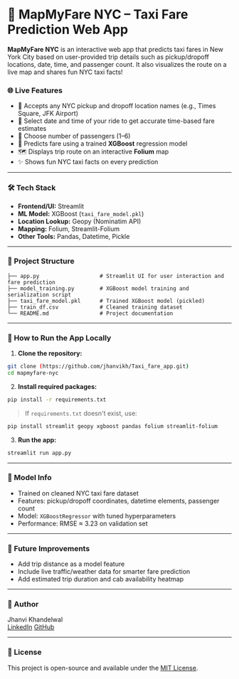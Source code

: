 # 🚖 MapMyFare NYC – Taxi Fare Prediction Web App

**MapMyFare NYC** is an interactive web app that predicts taxi fares in New York City based on user-provided trip details such as pickup/dropoff locations, date, time, and passenger count. It also visualizes the route on a live map and shares fun NYC taxi facts!

### 🌐 Live Features

- 📍 Accepts any NYC pickup and dropoff location names (e.g., Times Square, JFK Airport)
- 📆 Select date and time of your ride to get accurate time-based fare estimates
- 👥 Choose number of passengers (1–6)
- 🧠 Predicts fare using a trained **XGBoost** regression model
- 🗺️ Displays trip route on an interactive **Folium** map
- ✨ Shows fun NYC taxi facts on every prediction

---

### 🛠️ Tech Stack

- **Frontend/UI:** Streamlit
- **ML Model:** XGBoost (`taxi_fare_model.pkl`)
- **Location Lookup:** Geopy (Nominatim API)
- **Mapping:** Folium, Streamlit-Folium
- **Other Tools:** Pandas, Datetime, Pickle

---

### 📂 Project Structure

```
├── app.py                   # Streamlit UI for user interaction and fare prediction  
├── model_training.py        # XGBoost model training and serialization script  
├── taxi_fare_model.pkl      # Trained XGBoost model (pickled)  
├── train_df.csv             # Cleaned training dataset  
└── README.md                # Project documentation  
```

---

### 🚀 How to Run the App Locally

1. **Clone the repository:**

```bash
git clone (https://github.com/jhanvikh/Taxi_fare_app.git)
cd mapmyfare-nyc
```

2. **Install required packages:**

```bash
pip install -r requirements.txt
```

> If `requirements.txt` doesn't exist, use:
```bash
pip install streamlit geopy xgboost pandas folium streamlit-folium
```

3. **Run the app:**

```bash
streamlit run app.py
```

---

### 🧠 Model Info

- Trained on cleaned NYC taxi fare dataset
- Features: pickup/dropoff coordinates, datetime elements, passenger count
- Model: `XGBoostRegressor` with tuned hyperparameters
- Performance: RMSE ≈ 3.23 on validation set

---


### 📌 Future Improvements

- Add trip distance as a model feature  
- Include live traffic/weather data for smarter fare prediction  
- Add estimated trip duration and cab availability heatmap  

---

### 👤 Author

Jhanvi Khandelwal  
[LinkedIn](linkedin.com/in/jhanvi-khandelwal-6535a6189)
[GitHub](github.com/jhanvikh)

---

### 📄 License

This project is open-source and available under the [MIT License](LICENSE).
